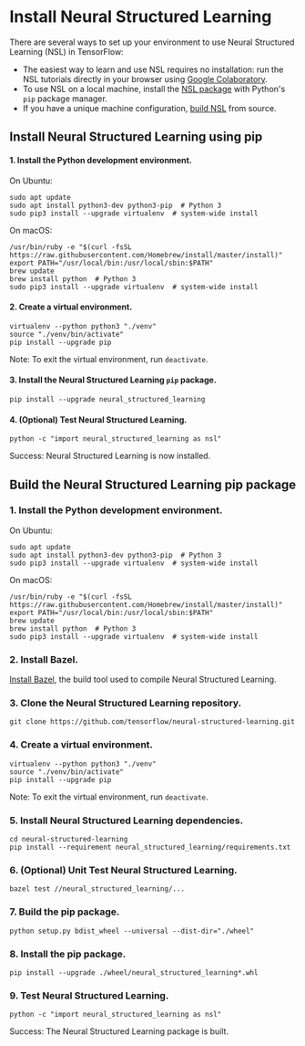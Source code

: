 # Install Neural Structured Learning

There are several ways to set up your environment to use Neural Structured
Learning (NSL) in TensorFlow:

*   The easiest way to learn and use NSL requires no installation: run the NSL
    tutorials directly in your browser using
    [Google Colaboratory](https://colab.research.google.com/notebooks/welcome.ipynb).
*   To use NSL on a local machine, install the
    [NSL package](#install-neural-structured-learning-using-pip) with Python's
    `pip` package manager.
*   If you have a unique machine configuration,
    [build NSL](#build-the-neural-structured-learning-pip-package) from source.

## Install Neural Structured Learning using pip

#### 1. Install the Python development environment.

On Ubuntu:

<pre class="prettyprint lang-bsh">
<code class="devsite-terminal">sudo apt update</code>
<code class="devsite-terminal">sudo apt install python3-dev python3-pip  # Python 3</code>
<code class="devsite-terminal">sudo pip3 install --upgrade virtualenv  # system-wide install</code>
</pre>

On macOS:

<pre class="prettyprint lang-bsh">
<code class="devsite-terminal">/usr/bin/ruby -e "$(curl -fsSL https://raw.githubusercontent.com/Homebrew/install/master/install)"</code>
<code class="devsite-terminal">export PATH="/usr/local/bin:/usr/local/sbin:$PATH"</code>
<code class="devsite-terminal">brew update</code>
<code class="devsite-terminal">brew install python  # Python 3</code>
<code class="devsite-terminal">sudo pip3 install --upgrade virtualenv  # system-wide install</code>
</pre>

#### 2. Create a virtual environment.

<pre class="prettyprint lang-bsh">
<code class="devsite-terminal">virtualenv --python python3 "./venv"</code>
<code class="devsite-terminal">source "./venv/bin/activate"</code>
<code class="devsite-terminal tfo-terminal-venv">pip install --upgrade pip</code>
</pre>

Note: To exit the virtual environment, run `deactivate`.

#### 3. Install the Neural Structured Learning `pip` package.

<pre class="prettyprint lang-bsh">
<code class="devsite-terminal tfo-terminal-venv">pip install --upgrade neural_structured_learning</code>
</pre>

#### 4. (Optional) Test Neural Structured Learning.

<pre class="prettyprint lang-bsh">
<code class="devsite-terminal tfo-terminal-venv">python -c "import neural_structured_learning as nsl"</code>
</pre>

Success: Neural Structured Learning is now installed.

## Build the Neural Structured Learning pip package

### 1. Install the Python development environment.

On Ubuntu:

<pre class="prettyprint lang-bsh">
<code class="devsite-terminal">sudo apt update</code>
<code class="devsite-terminal">sudo apt install python3-dev python3-pip  # Python 3</code>
<code class="devsite-terminal">sudo pip3 install --upgrade virtualenv  # system-wide install</code>
</pre>

On macOS:

<pre class="prettyprint lang-bsh">
<code class="devsite-terminal">/usr/bin/ruby -e "$(curl -fsSL https://raw.githubusercontent.com/Homebrew/install/master/install)"</code>
<code class="devsite-terminal">export PATH="/usr/local/bin:/usr/local/sbin:$PATH"</code>
<code class="devsite-terminal">brew update</code>
<code class="devsite-terminal">brew install python  # Python 3</code>
<code class="devsite-terminal">sudo pip3 install --upgrade virtualenv  # system-wide install</code>
</pre>

### 2. Install Bazel.

[Install Bazel](https://docs.bazel.build/versions/master/install.html), the
build tool used to compile Neural Structured Learning.

### 3. Clone the Neural Structured Learning repository.

<pre class="prettyprint lang-bsh">
<code class="devsite-terminal">git clone https://github.com/tensorflow/neural-structured-learning.git</code>
</pre>

### 4. Create a virtual environment.

<pre class="prettyprint lang-bsh">
<code class="devsite-terminal">virtualenv --python python3 "./venv"</code>
<code class="devsite-terminal">source "./venv/bin/activate"</code>
<code class="devsite-terminal tfo-terminal-venv">pip install --upgrade pip</code>
</pre>

Note: To exit the virtual environment, run `deactivate`.

### 5. Install Neural Structured Learning dependencies.

<pre class="prettyprint lang-bsh">
<code class="devsite-terminal">cd neural-structured-learning</code>
<code class="devsite-terminal tfo-terminal-venv">pip install --requirement neural_structured_learning/requirements.txt</code>
</pre>

### 6. (Optional) Unit Test Neural Structured Learning.

<pre class="prettyprint lang-bsh">
<code class="devsite-terminal tfo-terminal-venv">bazel test //neural_structured_learning/...</code>
</pre>

### 7. Build the pip package.

<pre class="prettyprint lang-bsh">
<code class="devsite-terminal tfo-terminal-venv">python setup.py bdist_wheel --universal --dist-dir="./wheel"</code>
</pre>

### 8. Install the pip package.

<pre class="prettyprint lang-bsh">
<code class="devsite-terminal tfo-terminal-venv">pip install --upgrade ./wheel/neural_structured_learning*.whl</code>
</pre>

### 9. Test Neural Structured Learning.

<pre class="prettyprint lang-bsh">
<code class="devsite-terminal tfo-terminal-venv">python -c "import neural_structured_learning as nsl"</code>
</pre>

Success: The Neural Structured Learning package is built.
